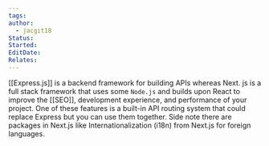 ```yaml
---
tags: 
author:
  - jacgit18
Status: 
Started: 
EditDate: 
Relates:
---
```

[[Express.js]] is a backend framework for building APIs whereas Next. js is a full stack framework that uses some `Node.js` and builds upon React to improve the [[SEO]], development experience, and performance of your project. One of these features is a built-in API routing system that could replace Express but you can use them together. Side note there are packages in Next.js like Internationalization (i18n) from Next.js for foreign languages.



